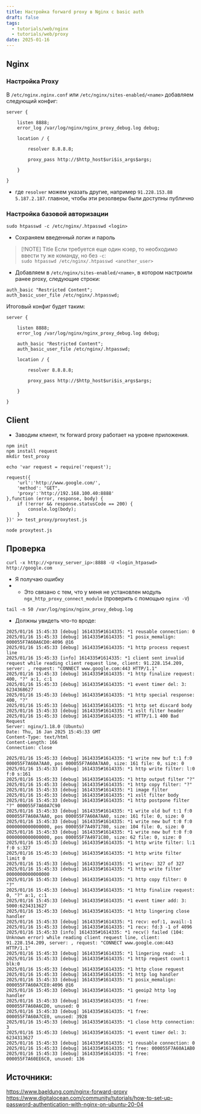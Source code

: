 ```yaml
---
title: Настройка forward proxy в Nginx c basic auth
draft: false
tags:
  - tutorials/web/nginx
  - tutorials/web/proxy
date: 2025-01-16
---
```

## Nginx

### Настройка Proxy

В `/etc/nginx.nginx.conf` или `/etc/nginx/sites-enabled/<name>` добавляем следующий конфиг:

```
server {

    listen 8888;
    error_log /var/log/nginx/nginx_proxy_debug.log debug;

    location / {

        resolver 8.8.8.8;

        proxy_pass http://$http_host$uri$is_args$args;

    }

}
```

- где `resolver` можем указать другие, например `91.228.153.88 5.187.2.187`. главное, чтобы эти резолверы были доступны публично

### Настройка базовой авторизации

```
sudo htpasswd -c /etc/nginx/.htpasswd <login>
```

- Сохраняем введенный логин и пароль


> [!NOTE] Title
> Если требуется еще один юзер, то необходимо ввести ту же команду, но без `-c`:  
`sudo htpasswd /etc/nginx/.htpasswd <another_user>`


- Добавляем в `/etc/nginx/sites-enabled/<name>`, в котором настроили ранее proxy, следующие строки:

```
auth_basic "Restricted Content";
auth_basic_user_file /etc/nginx/.htpasswd;
```

Итоговый конфиг будет таким:

```
server {

    listen 8888;
    error_log /var/log/nginx/nginx_proxy_debug.log debug;
    
    auth_basic "Restricted Content";
    auth_basic_user_file /etc/nginx/.htpasswd;

    location / {

        resolver 8.8.8.8;

        proxy_pass http://$http_host$uri$is_args$args;

    }

}
```

## Client

- Заводим клиент, тк forward proxy работает на уровне приложения.

```
npm init
npm install request
mkdir test_proxy

echo 'var request = require('request');

request({
    'url':'http://www.google.com/',
    'method': "GET",
    'proxy':'http://192.168.100.40:8888'
},function (error, response, body) {
    if (!error && response.statusCode == 200) {
        console.log(body);
    }
})' >> test_proxy/proxytest.js

node proxytest.js 
```

## Проверка

```
curl -x http://<proxy_server_ip>:8888 -U <login_htpaswd> http://google.com
```

- Я получаю ошибку
- - Это связано с тем, что у меня не установлен модуль `ngx_http_proxy_connect_module` (проверить с помощью `nginx -V`)

```
tail -n 50 /var/log/nginx/nginx_proxy_debug.log
```

- Должны увидеть что-то вроде:

```
2025/01/16 15:45:33 [debug] 1614335#1614335: *1 reusable connection: 0
2025/01/16 15:45:33 [debug] 1614335#1614335: *1 posix_memalign: 000055F7A60A6CD0:4096 @16
2025/01/16 15:45:33 [debug] 1614335#1614335: *1 http process request line
2025/01/16 15:45:33 [info] 1614335#1614335: *1 client sent invalid request while reading client request line, client: 91.228.154.209, server: , request: "CONNECT www.google.com:443 HTTP/1.1"
2025/01/16 15:45:33 [debug] 1614335#1614335: *1 http finalize request: 400, "?" a:1, c:1
2025/01/16 15:45:33 [debug] 1614335#1614335: *1 event timer del: 3: 6234368627
2025/01/16 15:45:33 [debug] 1614335#1614335: *1 http special response: 400, "?"
2025/01/16 15:45:33 [debug] 1614335#1614335: *1 http set discard body
2025/01/16 15:45:33 [debug] 1614335#1614335: *1 xslt filter header
2025/01/16 15:45:33 [debug] 1614335#1614335: *1 HTTP/1.1 400 Bad Request
Server: nginx/1.18.0 (Ubuntu)
Date: Thu, 16 Jan 2025 15:45:33 GMT
Content-Type: text/html
Content-Length: 166
Connection: close

2025/01/16 15:45:33 [debug] 1614335#1614335: *1 write new buf t:1 f:0 000055F7A60A7AA0, pos 000055F7A60A7AA0, size: 161 file: 0, size: 0
2025/01/16 15:45:33 [debug] 1614335#1614335: *1 http write filter: l:0 f:0 s:161
2025/01/16 15:45:33 [debug] 1614335#1614335: *1 http output filter "?"
2025/01/16 15:45:33 [debug] 1614335#1614335: *1 http copy filter: "?"
2025/01/16 15:45:33 [debug] 1614335#1614335: *1 image filter
2025/01/16 15:45:33 [debug] 1614335#1614335: *1 xslt filter body
2025/01/16 15:45:33 [debug] 1614335#1614335: *1 http postpone filter "?" 000055F7A60A7C90
2025/01/16 15:45:33 [debug] 1614335#1614335: *1 write old buf t:1 f:0 000055F7A60A7AA0, pos 000055F7A60A7AA0, size: 161 file: 0, size: 0
2025/01/16 15:45:33 [debug] 1614335#1614335: *1 write new buf t:0 f:0 0000000000000000, pos 000055F7A4971780, size: 104 file: 0, size: 0
2025/01/16 15:45:33 [debug] 1614335#1614335: *1 write new buf t:0 f:0 0000000000000000, pos 000055F7A4971C80, size: 62 file: 0, size: 0
2025/01/16 15:45:33 [debug] 1614335#1614335: *1 http write filter: l:1 f:0 s:327
2025/01/16 15:45:33 [debug] 1614335#1614335: *1 http write filter limit 0
2025/01/16 15:45:33 [debug] 1614335#1614335: *1 writev: 327 of 327
2025/01/16 15:45:33 [debug] 1614335#1614335: *1 http write filter 0000000000000000
2025/01/16 15:45:33 [debug] 1614335#1614335: *1 http copy filter: 0 "?"
2025/01/16 15:45:33 [debug] 1614335#1614335: *1 http finalize request: 0, "?" a:1, c:1
2025/01/16 15:45:33 [debug] 1614335#1614335: *1 event timer add: 3: 5000:6234313627
2025/01/16 15:45:33 [debug] 1614335#1614335: *1 http lingering close handler
2025/01/16 15:45:33 [debug] 1614335#1614335: *1 recv: eof:1, avail:-1
2025/01/16 15:45:33 [debug] 1614335#1614335: *1 recv: fd:3 -1 of 4096
2025/01/16 15:45:33 [info] 1614335#1614335: *1 recv() failed (104: Unknown error) while reading client request line, client: 91.228.154.209, server: , request: "CONNECT www.google.com:443 HTTP/1.1"
2025/01/16 15:45:33 [debug] 1614335#1614335: *1 lingering read: -1
2025/01/16 15:45:33 [debug] 1614335#1614335: *1 http request count:1 blk:0
2025/01/16 15:45:33 [debug] 1614335#1614335: *1 http close request
2025/01/16 15:45:33 [debug] 1614335#1614335: *1 http log handler
2025/01/16 15:45:33 [debug] 1614335#1614335: *1 posix_memalign: 000055F7A60A7CE0:4096 @16
2025/01/16 15:45:33 [debug] 1614335#1614335: *1 geoip2 http log handler
2025/01/16 15:45:33 [debug] 1614335#1614335: *1 free: 000055F7A60A6CD0, unused: 0
2025/01/16 15:45:33 [debug] 1614335#1614335: *1 free: 000055F7A60A7CE0, unused: 3928
2025/01/16 15:45:33 [debug] 1614335#1614335: *1 close http connection: 3
2025/01/16 15:45:33 [debug] 1614335#1614335: *1 event timer del: 3: 6234313627
2025/01/16 15:45:33 [debug] 1614335#1614335: *1 reusable connection: 0
2025/01/16 15:45:33 [debug] 1614335#1614335: *1 free: 000055F7A60A1AB0
2025/01/16 15:45:33 [debug] 1614335#1614335: *1 free: 000055F7A60EE6C0, unused: 136
```

## Источники:
https://www.baeldung.com/nginx-forward-proxy
https://www.digitalocean.com/community/tutorials/how-to-set-up-password-authentication-with-nginx-on-ubuntu-20-04